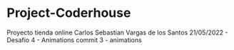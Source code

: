 # Project-Coderhouse
Proyecto tienda online
Carlos Sebastian Vargas de los Santos
21/05/2022 - Desafio 4 - Animations commit 3 - animations
